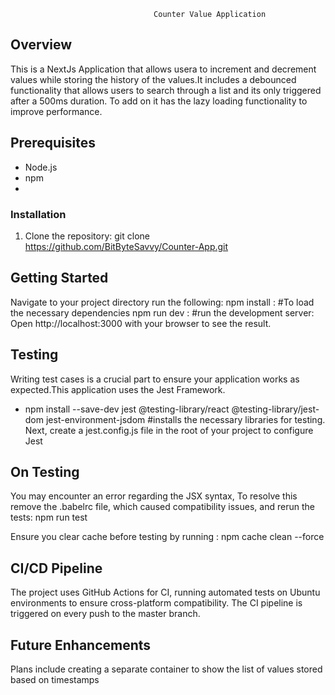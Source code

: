                                     Counter Value Application

## Overview
This is a NextJs Application that allows usera to increment and decrement values while storing the history of the values.It includes a debounced functionality that allows users to search through a list and its only triggered after a 500ms duration. To add on it has the lazy loading functionality to improve performance.

## Prerequisites
- Node.js
- npm
- 
### Installation
1. Clone the repository:
   git clone https://github.com/BitByteSavvy/Counter-App.git


## Getting Started
Navigate to your project directory run the following:
npm install : #To load the necessary dependencies
npm run dev : #run the development server:
Open http://localhost:3000 with your browser to see the result.

## Testing
Writing test cases is a crucial part to ensure your application works as expected.This application uses the Jest Framework.
* npm install --save-dev jest @testing-library/react @testing-library/jest-dom jest-environment-jsdom #installs the necessary libraries for testing.
Next, create a jest.config.js file in the root of your project to configure Jest

## On Testing
You may encounter an error regarding the JSX syntax, To resolve this remove the .babelrc file, which caused compatibility issues, and rerun the tests:
npm run test

Ensure you clear cache before testing by running :  npm cache clean --force

## CI/CD Pipeline
The project uses GitHub Actions for CI, running automated tests on Ubuntu environments to ensure cross-platform compatibility. The CI pipeline is triggered on every push to the master branch.

## Future Enhancements
Plans include creating a separate container to show the list of values stored based on timestamps




